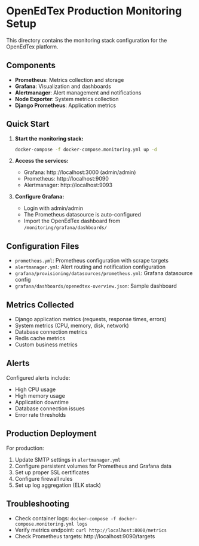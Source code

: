 # OpenEdTex Production Monitoring Setup

This directory contains the monitoring stack configuration for the OpenEdTex platform.

## Components

- **Prometheus**: Metrics collection and storage
- **Grafana**: Visualization and dashboards
- **Alertmanager**: Alert management and notifications
- **Node Exporter**: System metrics collection
- **Django Prometheus**: Application metrics

## Quick Start

1. **Start the monitoring stack:**
   ```bash
   docker-compose -f docker-compose.monitoring.yml up -d
   ```

2. **Access the services:**
   - Grafana: http://localhost:3000 (admin/admin)
   - Prometheus: http://localhost:9090
   - Alertmanager: http://localhost:9093

3. **Configure Grafana:**
   - Login with admin/admin
   - The Prometheus datasource is auto-configured
   - Import the OpenEdTex dashboard from `/monitoring/grafana/dashboards/`

## Configuration Files

- `prometheus.yml`: Prometheus configuration with scrape targets
- `alertmanager.yml`: Alert routing and notification configuration
- `grafana/provisioning/datasources/prometheus.yml`: Grafana datasource config
- `grafana/dashboards/openedtex-overview.json`: Sample dashboard

## Metrics Collected

- Django application metrics (requests, response times, errors)
- System metrics (CPU, memory, disk, network)
- Database connection metrics
- Redis cache metrics
- Custom business metrics

## Alerts

Configured alerts include:
- High CPU usage
- High memory usage
- Application downtime
- Database connection issues
- Error rate thresholds

## Production Deployment

For production:
1. Update SMTP settings in `alertmanager.yml`
2. Configure persistent volumes for Prometheus and Grafana data
3. Set up proper SSL certificates
4. Configure firewall rules
5. Set up log aggregation (ELK stack)

## Troubleshooting

- Check container logs: `docker-compose -f docker-compose.monitoring.yml logs`
- Verify metrics endpoint: `curl http://localhost:8000/metrics`
- Check Prometheus targets: http://localhost:9090/targets
